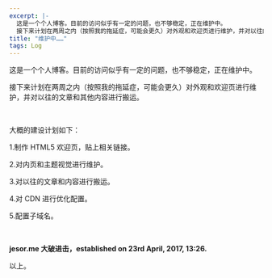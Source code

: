 ```yaml
---
excerpt: |-
  这是一个个人博客。目前的访问似乎有一定的问题，也不够稳定，正在维护中。  
  接下来计划在两周之内（按照我的拖延症，可能会更久）对外观和欢迎页进行维护，并对以往的文章和其他内容进行搬运。
title: "维护中……"
tags: Log
---
```


这是一个个人博客。目前的访问似乎有一定的问题，也不够稳定，正在维护中。

接下来计划在两周之内（按照我的拖延症，可能会更久）对外观和欢迎页进行维护，并对以往的文章和其他内容进行搬运。

<br>

大概的建设计划如下：

1.制作 HTML5 欢迎页，贴上相关链接。

2.对内页和主题视觉进行维护。

3.对以往的文章和内容进行搬运。

4.对 CDN 进行优化配置。

5.配置子域名。

<br>

**jesor.me 大破进击，established on 23rd April, 2017, 13:26.**

以上。
